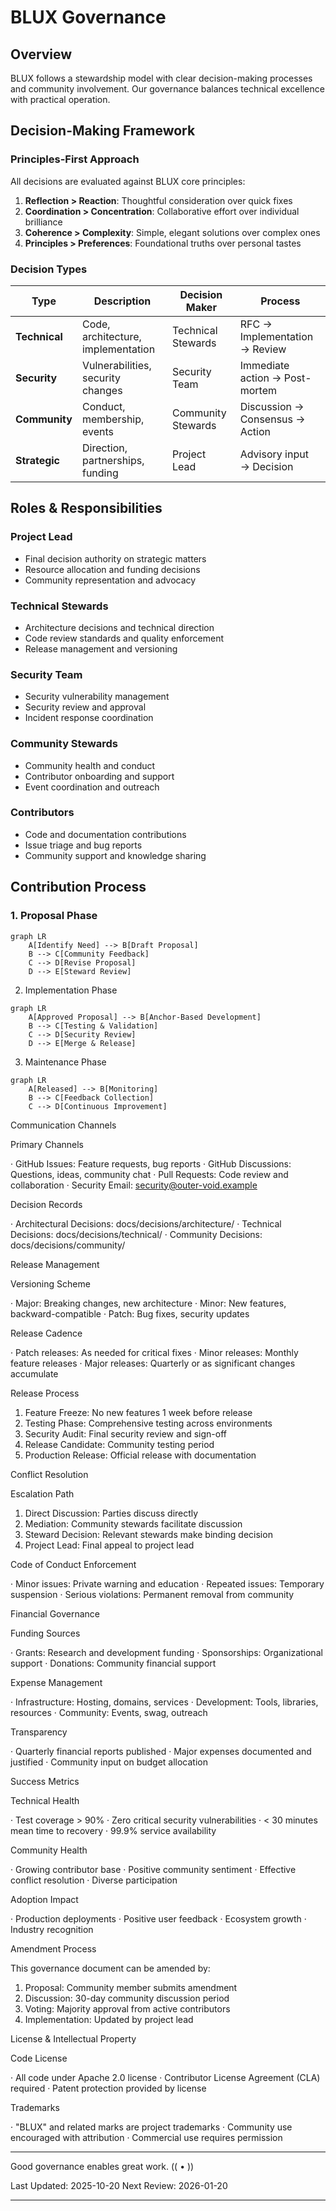 # BLUX Governance

## Overview

BLUX follows a stewardship model with clear decision-making processes and community involvement. Our governance balances technical excellence with practical operation.

## Decision-Making Framework

### Principles-First Approach
All decisions are evaluated against BLUX core principles:
1. **Reflection > Reaction**: Thoughtful consideration over quick fixes
2. **Coordination > Concentration**: Collaborative effort over individual brilliance  
3. **Coherence > Complexity**: Simple, elegant solutions over complex ones
4. **Principles > Preferences**: Foundational truths over personal tastes

### Decision Types

| Type | Description | Decision Maker | Process |
|------|-------------|----------------|---------|
| **Technical** | Code, architecture, implementation | Technical Stewards | RFC → Implementation → Review |
| **Security** | Vulnerabilities, security changes | Security Team | Immediate action → Post-mortem |
| **Community** | Conduct, membership, events | Community Stewards | Discussion → Consensus → Action |
| **Strategic** | Direction, partnerships, funding | Project Lead | Advisory input → Decision |

## Roles & Responsibilities

### Project Lead
- Final decision authority on strategic matters
- Resource allocation and funding decisions
- Community representation and advocacy

### Technical Stewards
- Architecture decisions and technical direction
- Code review standards and quality enforcement  
- Release management and versioning

### Security Team
- Security vulnerability management
- Security review and approval
- Incident response coordination

### Community Stewards
- Community health and conduct
- Contributor onboarding and support
- Event coordination and outreach

### Contributors
- Code and documentation contributions
- Issue triage and bug reports
- Community support and knowledge sharing

## Contribution Process

### 1. Proposal Phase
```mermaid
graph LR
    A[Identify Need] --> B[Draft Proposal]
    B --> C[Community Feedback]
    C --> D[Revise Proposal]
    D --> E[Steward Review]
```

2. Implementation Phase

```mermaid
graph LR
    A[Approved Proposal] --> B[Anchor-Based Development]
    B --> C[Testing & Validation]
    C --> D[Security Review]
    D --> E[Merge & Release]
```

3. Maintenance Phase

```mermaid
graph LR
    A[Released] --> B[Monitoring]
    B --> C[Feedback Collection]
    C --> D[Continuous Improvement]
```

Communication Channels

Primary Channels

· GitHub Issues: Feature requests, bug reports
· GitHub Discussions: Questions, ideas, community chat
· Pull Requests: Code review and collaboration
· Security Email: security@outer-void.example

Decision Records

· Architectural Decisions: docs/decisions/architecture/
· Technical Decisions: docs/decisions/technical/
· Community Decisions: docs/decisions/community/

Release Management

Versioning Scheme

· Major: Breaking changes, new architecture
· Minor: New features, backward-compatible
· Patch: Bug fixes, security updates

Release Cadence

· Patch releases: As needed for critical fixes
· Minor releases: Monthly feature releases
· Major releases: Quarterly or as significant changes accumulate

Release Process

1. Feature Freeze: No new features 1 week before release
2. Testing Phase: Comprehensive testing across environments
3. Security Audit: Final security review and sign-off
4. Release Candidate: Community testing period
5. Production Release: Official release with documentation

Conflict Resolution

Escalation Path

1. Direct Discussion: Parties discuss directly
2. Mediation: Community stewards facilitate discussion
3. Steward Decision: Relevant stewards make binding decision
4. Project Lead: Final appeal to project lead

Code of Conduct Enforcement

· Minor issues: Private warning and education
· Repeated issues: Temporary suspension
· Serious violations: Permanent removal from community

Financial Governance

Funding Sources

· Grants: Research and development funding
· Sponsorships: Organizational support
· Donations: Community financial support

Expense Management

· Infrastructure: Hosting, domains, services
· Development: Tools, libraries, resources
· Community: Events, swag, outreach

Transparency

· Quarterly financial reports published
· Major expenses documented and justified
· Community input on budget allocation

Success Metrics

Technical Health

· Test coverage > 90%
· Zero critical security vulnerabilities
· < 30 minutes mean time to recovery
· 99.9% service availability

Community Health

· Growing contributor base
· Positive community sentiment
· Effective conflict resolution
· Diverse participation

Adoption Impact

· Production deployments
· Positive user feedback
· Ecosystem growth
· Industry recognition

Amendment Process

This governance document can be amended by:

1. Proposal: Community member submits amendment
2. Discussion: 30-day community discussion period
3. Voting: Majority approval from active contributors
4. Implementation: Updated by project lead

License & Intellectual Property

Code License

· All code under Apache 2.0 license
· Contributor License Agreement (CLA) required
· Patent protection provided by license

Trademarks

· "BLUX" and related marks are project trademarks
· Community use encouraged with attribution
· Commercial use requires permission

---

Good governance enables great work.  (( • ))

Last Updated: 2025-10-20
Next Review: 2026-01-20

---